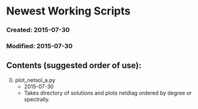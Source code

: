 # Newest Working Scripts
### Created: 2015-07-30
### Modified: 2015-07-30

## Contents (suggested order of use):

0. plot_netsol_a.py 
    * 2015-07-30
    * Takes directory of solutions and plots netdiag ordered by degree or spectrally.
